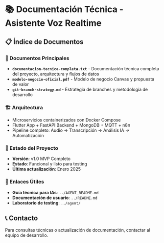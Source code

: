 # 📚 Documentación Técnica - Asistente Voz Realtime

## 📋 Índice de Documentos

### 📄 Documentos Principales
- **`documentacion-tecnica-completa.txt`** - Documentación técnica completa del proyecto, arquitectura y flujos de datos
- **`modelo-negocio-oficial.pdf`** - Modelo de negocio Canvas y propuesta de valor  
- **`git-branch-strategy.md`** - Estrategia de branches y metodología de desarrollo

### 🏗️ Arquitectura
- Microservicios containerizados con Docker Compose
- Flutter App + FastAPI Backend + MongoDB + MQTT + n8n
- Pipeline completo: Audio → Transcripción → Análisis IA → Automatización

### 🎯 Estado del Proyecto
- **Versión**: v1.0 MVP Completo
- **Estado**: Funcional y listo para testing
- **Última actualización**: Enero 2025

### 📖 Enlaces Útiles
- **Guía técnica para IAs**: `../AGENT_README.md`
- **Documentación de usuario**: `../README.md`  
- **Laboratorio de testing**: `../agent/`

## 📞 Contacto
Para consultas técnicas o actualización de documentación, contactar al equipo de desarrollo. 